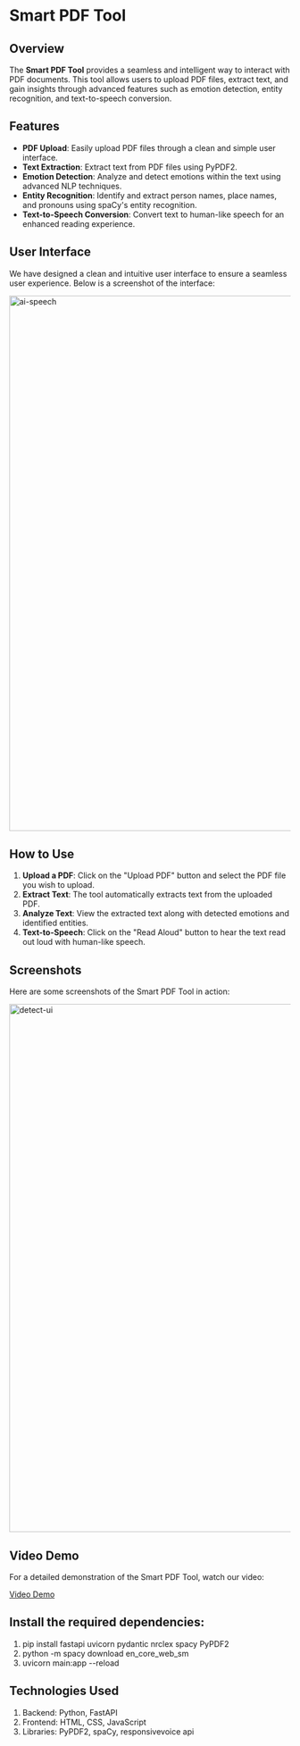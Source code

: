 # Smart PDF Tool

## Overview

The **Smart PDF Tool** provides a seamless and intelligent way to interact with PDF documents. This tool allows users to upload PDF files, extract text, and gain insights through advanced features such as emotion detection, entity recognition, and text-to-speech conversion.

## Features

- **PDF Upload**: Easily upload PDF files through a clean and simple user interface.
- **Text Extraction**: Extract text from PDF files using PyPDF2.
- **Emotion Detection**: Analyze and detect emotions within the text using advanced NLP techniques.
- **Entity Recognition**: Identify and extract person names, place names, and pronouns using spaCy's entity recognition.
- **Text-to-Speech Conversion**: Convert text to human-like speech for an enhanced reading experience.

## User Interface

We have designed a clean and intuitive user interface to ensure a seamless user experience. Below is a screenshot of the interface:

<img width="959" alt="ai-speech" src="https://github.com/user-attachments/assets/b218cfb8-fb5d-4db2-b64e-1fe94062d716">


## How to Use

1. **Upload a PDF**: Click on the "Upload PDF" button and select the PDF file you wish to upload.
2. **Extract Text**: The tool automatically extracts text from the uploaded PDF.
3. **Analyze Text**: View the extracted text along with detected emotions and identified entities.
4. **Text-to-Speech**: Click on the "Read Aloud" button to hear the text read out loud with human-like speech.

## Screenshots

Here are some screenshots of the Smart PDF Tool in action:

<img width="946" alt="detect-ui" src="https://github.com/user-attachments/assets/ab6d9104-755d-43c4-b8c1-7ab3da1885c9">

## Video Demo

For a detailed demonstration of the Smart PDF Tool, watch our video:

[Video Demo]([link/to/video.mp4](https://drive.google.com/file/d/1XSn2VNH-Aq3D5KNF42b3QNZA6ONJu1jn/view?usp=sharing))

## Install the required dependencies:
1. pip install fastapi uvicorn pydantic nrclex spacy PyPDF2
2. python -m spacy download en_core_web_sm
3. uvicorn main:app --reload
## Technologies Used
1. Backend: Python, FastAPI
2. Frontend: HTML, CSS, JavaScript
3. Libraries: PyPDF2, spaCy, responsivevoice api
